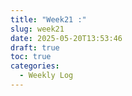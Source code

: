 ```yaml
---
title: "Week21 :"
slug: week21
date: 2025-05-20T13:53:46
draft: true
toc: true
categories:
  - Weekly Log
---
```

